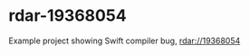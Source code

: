 # rdar-19368054

Example project showing Swift compiler bug, [rdar://19368054](http://openradar.appspot.com/19368054)
